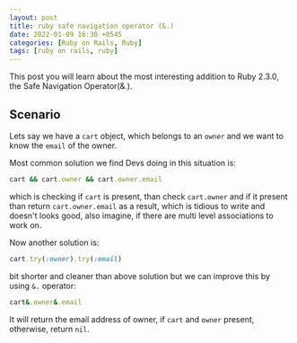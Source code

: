 ```yaml
---
layout: post
title: ruby safe navigation operator (&.)
date: 2022-01-09 16:30 +0545
categories: [Ruby on Rails, Ruby]
tags: [ruby on rails, ruby]
---
```


This post you will learn about the most interesting addition to Ruby 2.3.0, the Safe Navigation Operator(&.).

## Scenario

Lets say we have a `cart` object, which belongs to an `owner` and we want to know the `email` of the owner.

Most common solution we find Devs doing in this situation is:

```ruby
cart && cart.owner && cart.owner.email
```

which is checking if `cart` is present, than check `cart.owner` and if it present than return `cart.owner.email` as a result, which is tidious to write and doesn't looks good, also imagine, if there are multi level associations to work on.

Now another solution is:

```ruby
cart.try(:owner).try(:email)
```

bit shorter and cleaner than above solution but we can improve this by using `&.` operator:

```ruby
cart&.owner&.email
```

It will return the email address of owner, if `cart` and `owner` present, otherwise, return `nil`.
